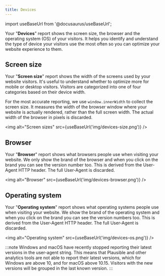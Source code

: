 ```yaml
---
title: Devices
---
```


import useBaseUrl from '@docusaurus/useBaseUrl';

Your "**Devices**" report shows the screen size, the browser and the operating system (OS) of your visitors. It helps you identify and understand the type of device your visitors use the most often so you can optimize your website experience to them.
	
## Screen size

Your "**Screen size**" report shows the width of the screens used by your website visitors. It's useful to understand whether to optimize more for mobile or desktop visitors. Visitors are categorized into one of four categories based on their device width.

For the most accurate reporting, we use `window.innerWidth` to collect the screen size. It measures the width of the browser window where your website is actually rendered, rather than the full screen width. The actual width of the browser in pixels is discarded.

<img alt="Screen sizes" src={useBaseUrl('img/devices-size.png')} />

## Browser

Your "**Browser**" report shows what browsers people use when visiting your website. We only show the brand of the browser and when you click on the brand you can see the version number too. This is derived from the User-Agent HTTP header. The full User-Agent is discarded.

<img alt="Browser" src={useBaseUrl('img/devices-browser.png')} />

## Operating system

Your "**Operating system**" report shows what operating systems people use when visiting your website. We show the brand of the operating system and when you click on the brand you can see the version numbers too. This is derived from the User-Agent HTTP header. The full User-Agent is discarded.

<img alt="Operating system" src={useBaseUrl('img/devices-os.png')} />

:::note
Windows and macOS have recently stopped reporting their latest versions in the user-agent string. This means that Plausible and other analytics tools are not able to report their latest versions, which for Windows are above 10, and for macOS above 10.15. Visitors with the new versions will be grouped in the last known version.
:::

